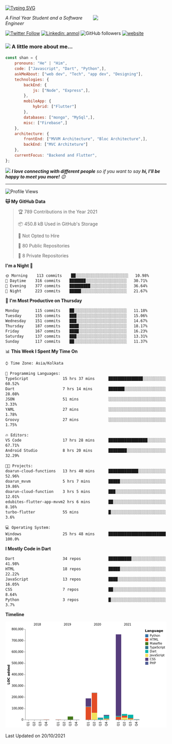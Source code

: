 <!-- <h2>नमस्ते (Namaste)🙏🏻, I'm Shan Shaji! <img src="https://media.giphy.com/media/12oufCB0MyZ1Go/giphy.gif" width="50"></h2> -->
[![Typing SVG](https://readme-typing-svg.herokuapp.com?lines=Hey%2C+I'm+Shan;I+am+a+Full+Stack+Developer)](https://git.io/typing-svg)

<img align='right' src="https://media.giphy.com/media/M9gbBd9nbDrOTu1Mqx/giphy.gif" width="230">
<p><em>A Final Year Student and a Software Engineer</em></p>

[![Twitter Follow](https://img.shields.io/twitter/follow/shan__shaji?style=flat)](https://twitter.com/intent/follow?screen_name=shan__shaji)
[![Linkedin: anmol](https://img.shields.io/badge/shan-shaji?style=flat-square&logo=Linkedin&logoColor=white&link=https://www.linkedin.com/in/shan-shaji/)](https://www.linkedin.com/in/shan-shaji/)
![GitHub followers](https://img.shields.io/github/followers/shan-shaji?label=Follow&style=social)
[![website](https://img.shields.io/badge/Website-46a2f1.svg?&style=flat-square&logo=Google-Chrome&logoColor=white&link=http://shan-shaji.github.io/)](http://shan-shaji.github.io/)



### <img src="https://media.giphy.com/media/VgCDAzcKvsR6OM0uWg/giphy.gif" width="50"> A little more about me...  

```javascript
const shan = {
    pronouns: "He" | "Him",
    code: ["Javascript", "Dart", "Python",],
    askMeAbout: ["web dev", "Tech", "app dev", "Designing"],
    technologies: {
        backEnd: {
            js: ["Node", "Express",],
        },
        mobileApp: {
            hybrid: ["Flutter"]
        },
        databases: ["mongo", "MySql",],
        misc: ["Firebase",]
    },
    architecture: {
        frontEnd: ["MVVM Architecture", "Bloc Architecture",],
        backEnd: ["MVC Architeture"]
    },
    currentFocus: "Backend and Flutter",
};
```

<img src="https://media.giphy.com/media/LnQjpWaON8nhr21vNW/giphy.gif" width="60"> <em><b>I love connecting with different people</b> so if you want to say <b>hi, I'll be happy to meet you more!</b> 😊</em>

---
<!--START_SECTION:waka-->
![Profile Views](http://img.shields.io/badge/Profile%20Views-8-blue)

**🐱 My GitHub Data** 

> 🏆 789 Contributions in the Year 2021
 > 
> 📦 450.8 kB Used in GitHub's Storage 
 > 
> 🚫 Not Opted to Hire
 > 
> 📜 80 Public Repositories 
 > 
> 🔑 8 Private Repositories  
 > 
**I'm a Night 🦉** 

```text
🌞 Morning    113 commits    ██░░░░░░░░░░░░░░░░░░░░░░░   10.98% 
🌆 Daytime    316 commits    ███████░░░░░░░░░░░░░░░░░░   30.71% 
🌃 Evening    377 commits    █████████░░░░░░░░░░░░░░░░   36.64% 
🌙 Night      223 commits    █████░░░░░░░░░░░░░░░░░░░░   21.67%

```
📅 **I'm Most Productive on Thursday** 

```text
Monday       115 commits    ██░░░░░░░░░░░░░░░░░░░░░░░   11.18% 
Tuesday      155 commits    ███░░░░░░░░░░░░░░░░░░░░░░   15.06% 
Wednesday    151 commits    ███░░░░░░░░░░░░░░░░░░░░░░   14.67% 
Thursday     187 commits    ████░░░░░░░░░░░░░░░░░░░░░   18.17% 
Friday       167 commits    ████░░░░░░░░░░░░░░░░░░░░░   16.23% 
Saturday     137 commits    ███░░░░░░░░░░░░░░░░░░░░░░   13.31% 
Sunday       117 commits    ██░░░░░░░░░░░░░░░░░░░░░░░   11.37%

```


📊 **This Week I Spent My Time On** 

```text
⌚︎ Time Zone: Asia/Kolkata

💬 Programming Languages: 
TypeScript               15 hrs 37 mins      ███████████████░░░░░░░░░░   60.52% 
Dart                     7 hrs 14 mins       ███████░░░░░░░░░░░░░░░░░░   28.08% 
JSON                     51 mins             ░░░░░░░░░░░░░░░░░░░░░░░░░   3.33% 
YAML                     27 mins             ░░░░░░░░░░░░░░░░░░░░░░░░░   1.78% 
Groovy                   27 mins             ░░░░░░░░░░░░░░░░░░░░░░░░░   1.75%

🔥 Editors: 
VS Code                  17 hrs 28 mins      █████████████████░░░░░░░░   67.71% 
Android Studio           8 hrs 20 mins       ████████░░░░░░░░░░░░░░░░░   32.29%

🐱‍💻 Projects: 
doarun-cloud-functions   13 hrs 40 mins      █████████████░░░░░░░░░░░░   52.96% 
doarun_mvvm              5 hrs 7 mins        █████░░░░░░░░░░░░░░░░░░░░   19.86% 
doarun-cloud-function    3 hrs 5 mins        ███░░░░░░░░░░░░░░░░░░░░░░   12.01% 
edubites-flutter-app-mvvm2 hrs 6 mins        ██░░░░░░░░░░░░░░░░░░░░░░░   8.16% 
turbo-flutter            55 mins             █░░░░░░░░░░░░░░░░░░░░░░░░   3.6%

💻 Operating System: 
Windows                  25 hrs 48 mins      █████████████████████████   100.0%

```

**I Mostly Code in Dart** 

```text
Dart                     34 repos            ██████████░░░░░░░░░░░░░░░   41.98% 
HTML                     18 repos            █████░░░░░░░░░░░░░░░░░░░░   22.22% 
JavaScript               13 repos            ████░░░░░░░░░░░░░░░░░░░░░   16.05% 
CSS                      7 repos             ██░░░░░░░░░░░░░░░░░░░░░░░   8.64% 
Python                   3 repos             █░░░░░░░░░░░░░░░░░░░░░░░░   3.7%

```


**Timeline**

![Chart not found](https://raw.githubusercontent.com/shan-shaji/shan-shaji/master/charts/bar_graph.png) 


 Last Updated on 20/10/2021
<!--END_SECTION:waka-->

